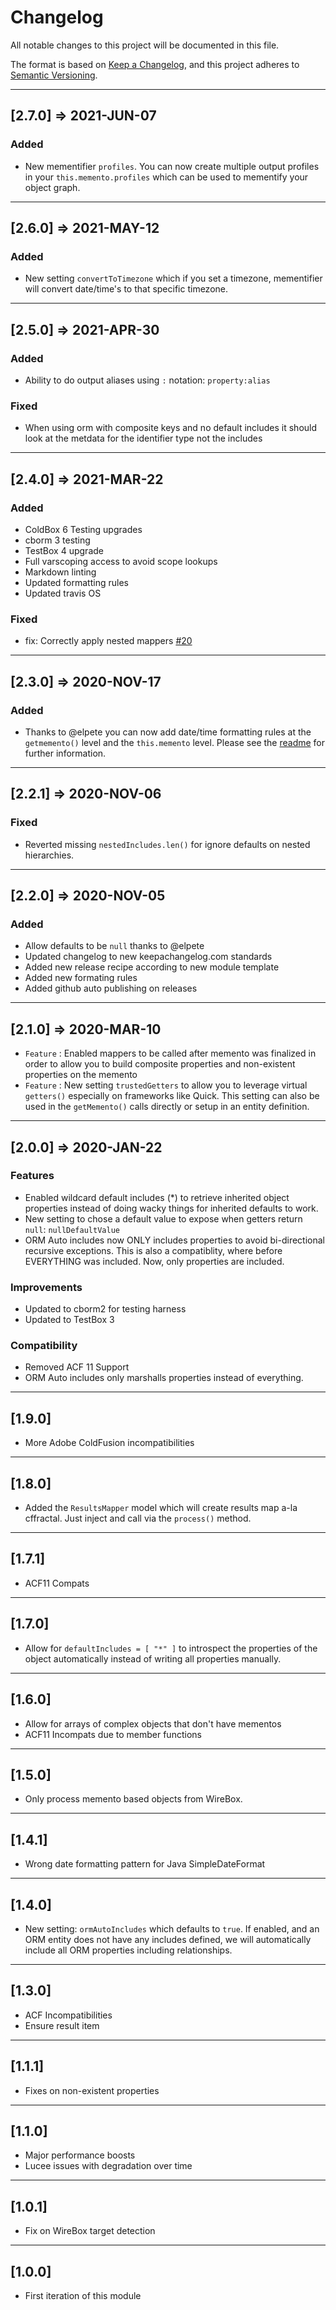 # Changelog

All notable changes to this project will be documented in this file.

The format is based on [Keep a Changelog](https://keepachangelog.com/en/1.0.0/),
and this project adheres to [Semantic Versioning](https://semver.org/spec/v2.0.0.html).

----

## [2.7.0] => 2021-JUN-07

### Added

* New mementifier `profiles`. You can now create multiple output profiles in your `this.memento.profiles` which can be used to mementify your object graph.

----

## [2.6.0] => 2021-MAY-12

### Added

* New setting `convertToTimezone` which if you set a timezone, mementifier will convert date/time's to that specific timezone.

----

## [2.5.0] => 2021-APR-30

### Added

* Ability to do output aliases using `:` notation: `property:alias`

### Fixed

* When using orm with composite keys and no default includes it should look at the metdata for the identifier type not the includes


----

## [2.4.0] => 2021-MAR-22

### Added

* ColdBox 6 Testing upgrades
* cborm 3 testing
* TestBox 4 upgrade
* Full varscoping access to avoid scope lookups
* Markdown linting
* Updated formatting rules
* Updated travis OS

### Fixed

* fix: Correctly apply nested mappers [#20](https://github.com/coldbox-modules/mementifier/pull/20)

----

## [2.3.0] => 2020-NOV-17

### Added

* Thanks to @elpete you can now add date/time formatting rules at the `getmemento()` level and the `this.memento` level. Please see the [readme](readme.md) for further information.
  
----

## [2.2.1] => 2020-NOV-06

### Fixed

* Reverted missing `nestedIncludes.len()` for ignore defaults on nested hierarchies.
 
----

## [2.2.0] => 2020-NOV-05

### Added

* Allow defaults to be `null` thanks to @elpete
* Updated changelog to new keepachangelog.com standards
* Added new release recipe according to new module template
* Added new formating rules
* Added github auto publishing on releases

----

## [2.1.0] => 2020-MAR-10

* `Feature` : Enabled mappers to be called after memento was finalized in order to allow you to build composite properties and non-existent properties on the memento
* `Feature` : New setting `trustedGetters` to allow you to leverage virtual `getters()` especially on frameworks like Quick. This setting can also be used in the `getMemento()` calls directly or setup in an entity definition.

----

## [2.0.0] => 2020-JAN-22

### Features

* Enabled wildcard default includes (*) to retrieve inherited object properties instead of doing wacky things for inherited defaults to work.
* New setting to chose a default value to expose when getters return `null`: `nullDefaultValue`
* ORM Auto includes now ONLY includes properties to avoid bi-directional recursive exceptions.  This is also a compatiblity, where before EVERYTHING was included.  Now, only properties are included.

### Improvements

* Updated to cborm2 for testing harness
* Updated to TestBox 3

### Compatibility

* Removed ACF 11 Support
* ORM Auto includes only marshalls properties instead of everything.

----

## [1.9.0]

* More Adobe ColdFusion incompatibilities

----

## [1.8.0]

* Added the `ResultsMapper` model which will create results map a-la cffractal.  Just inject and call via the `process()` method.

----

## [1.7.1]

* ACF11 Compats

----

## [1.7.0]

* Allow for `defaultIncludes = [ "*" ]` to introspect the properties of the object automatically instead of writing all properties manually.

----

## [1.6.0]

* Allow for arrays of complex objects that don't have mementos
* ACF11 Incompats due to member functions

----

## [1.5.0]

* Only process memento based objects from WireBox.

----

## [1.4.1]

* Wrong date formatting pattern for Java SimpleDateFormat

----

## [1.4.0]

* New setting: `ormAutoIncludes` which defaults to `true`.  If enabled, and an ORM entity does not have any includes defined, we will automatically include all ORM properties including relationships.

----

## [1.3.0]

* ACF Incompatibilities
* Ensure result item

----

## [1.1.1]

* Fixes on non-existent properties

----

## [1.1.0]

* Major performance boosts
* Lucee issues with degradation over time

----

## [1.0.1]

* Fix on WireBox target detection

----

## [1.0.0]

* First iteration of this module